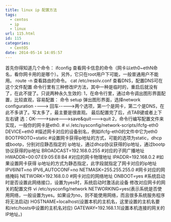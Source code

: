 ```yaml
---
title: linux ip 配置方法
tags:
  - centos
  - ip
  - linux
url: 115.html
id: 115
categories:
  - CentOS
date: 2014-05-14 14:05:57
---
```


首先你得知道几个命令： ifconfig 查看网卡信息的命令（网卡以eth0~ethN命名，看你网卡用的是哪个）。另外，它只在root用户下可能，一般普通用户不能用。 route -n 查看路由的命令。 cat /etc/resolv.conf 查看DNS，配置DNS可在这个文件配置 命令行里有三种修改IP方法，其中一种是临时的，重启后就没有了，在此不提了。只说两种永久生效的: 1，在命令行里，通过命令调出图形界面配置，比较直观，容易配置： 命令 setup 弹出图形界面，选择network configuration ----> 回车----->两个选项，第一个是网卡，第二个是DNS，在此不多讲了。写太多了，最主要是很直观。 最后配置完了后，点TAB键或者上下左右键 选：OK---->save--->save&quit--->quit 2，命令行编写配置文件来实现，一般你的网卡是eth0. # vi /etc/sysconfig/network-scripts/ifcfg-eth0 DEVICE=eth0 #描述网卡对应的设备别名，例如ifcfg-eth0的文件中它为eth0 BOOTPROTO=static #设置网卡获得ip地址的方式，可能的选项为static，dhcp或bootp，分别对应静态指定的 ip地址，通过dhcp协议获得的ip地址，通过bootp协议获得的ip地址 BROADCAST=192.168.0.255 #对应的子网广播地址 HWADDR=00:07:E9:05:E8:B4 #对应的网卡物理地址 IPADDR=192.168.0.2 #如果设置网卡获得 ip地址的方式为静态指定，此字段就指定了网卡对应的ip地址 IPV6INIT=no IPV6_AUTOCONF=no NETMASK=255.255.255.0 #网卡对应的网络掩码 NETWORK=192.168.0.0 #网卡对应的网络地址 ONBOOT=yes #系统启动时是否设置此网络接口，设置为yes时，系统启动时激活此设备 修改对应网卡的网关的配置文件 vi /etc/sysconfig/network NETWORKING=yes(表示系统是否使用网络，一般设置为yes。如果设为no，则不能使用网络，而且很多系统服务程序将无法启动) HOSTNAME=localhost(设置本机的主机名，这里设置的主机名要和/etc/hosts中设置的主机名对应) GATEWAY=192.168.1.1(设置本机连接的网关的IP地址。)